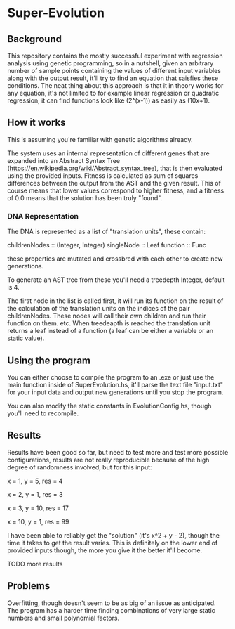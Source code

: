 # Super-Evolution

## Background

This repository contains the mostly successful experiment with regression analysis using genetic programming, so in a nutshell, given an arbitrary number of sample points containing the values of different input variables along with the output result, it'll try to find an equation that saisfies these conditions. The neat thing about this approach is that it in theory works for any equation, it's not limited to for example linear regression or quadratic regression, it can find functions look like (2^(x-1)) as easily as (10x+1).

## How it works

This is assuming you're familiar with genetic algorithms already.

The system uses an internal representation of different genes that are expanded into an Abstract Syntax Tree (https://en.wikipedia.org/wiki/Abstract_syntax_tree), that is then evaluated using the provided inputs. Fitness is calculated as sum of squares differences between the output from the AST and the given result. This of course means that lower values correspond to higher fitness, and a fitness of 0.0 means that the solution has been truly "found".

### DNA Representation

The DNA is represented as a list of "translation units", these contain:

childrenNodes :: (Integer, Integer)
singleNode :: Leaf
function :: Func

these properties are mutated and crossbred with each other to create new generations.

To generate an AST tree from these you'll need a treedepth Integer, default is 4.

The first node in the list is called first, it will run its function on the result of the calculation of the translation units on the indices of the pair childrenNodes. These nodes will call their own children and run their function on them. etc. When treedeapth is reached the translation unit returns a leaf instead of a function (a leaf can be either a variable or an static value).

## Using the program

You can either choose to compile the program to an .exe or just use the main function inside of SuperEvolution.hs, it'll parse the text file "input.txt" for your input data and output new generations until you stop the program.

You can also modify the static constants in EvolutionConfig.hs, though you'll need to recompile.
## Results

Results have been good so far, but need to test more and test more possible configurations, results are not really reproducible because of the high degree of randomness involved, but for this input:

x = 1, y = 5, res = 4

x = 2, y = 1, res = 3

x = 3, y = 10, res = 17

x = 10, y = 1, res = 99

I have been able to reliably get the "solution" (it's x^2 + y - 2), though the time it takes to get the result varies. This is definitely on the lower end of provided inputs though, the more you give it the better it'll become.

TODO more results

## Problems

Overfitting, though doesn't seem to be as big of an issue as anticipated. The program has a harder time finding combinations of very large static numbers and small polynomial factors.
